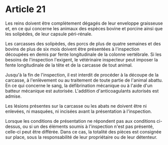 # Article 21

Les reins doivent être complètement dégagés de leur enveloppe graisseuse et, en ce qui concerne les animaux des espèces bovine et porcine ainsi que les solipèdes, de leur capsule péri-rénale.

Les carcasses des solipèdes, des porcs de plus de quatre semaines et des bovins de plus de six mois doivent être présentées à l'inspection découpées en demis par fente longitudinale de la colonne vertébrale. Si les besoins de l'inspection l'exigent, le vétérinaire inspecteur peut imposer la fente longitudinale de la tête et de la carcasse de tout animal.

Jusqu'à la fin de l'inspection, il est interdit de procéder à la découpe de la carcasse, à l'enlèvement ou au traitement de toute partie de l'animal abattu. En ce qui concerne le sang, la défibrination mécanique ou à l'aide d'un batteur mécanique est autorisée. L'addition d'anticoagulants autorisés est admise.

Les lésions présentes sur la carcasse ou les abats ne doivent être ni enlevées, ni masquées, ni incisées avant la présentation à l'inspection.

Lorsque les conditions de présentation ne répondent pas aux conditions ci-dessus, ou si un des éléments soumis à l'inspection n'est pas présenté, celle-ci peut être différée. Dans ce cas, la totalité des pièces est consignée sur place, sous la responsabilité de leur propriétaire ou de leur détenteur.
